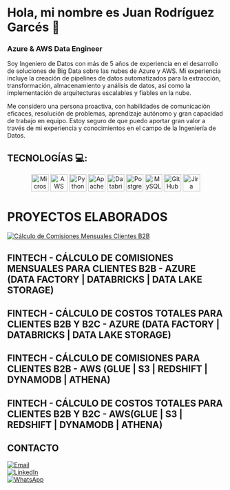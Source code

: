 # Hola, mi nombre es Juan Rodríguez Garcés :wave:
### Azure & AWS Data Engineer

Soy Ingeniero de Datos con más de 5 años de experiencia en el desarrollo de soluciones de Big Data sobre las nubes de Azure y AWS. Mi experiencia incluye la creación de pipelines de datos automatizados para la extracción, transformación, almacenamiento y análisis de datos, así como la implementación de arquitecturas escalables y fiables en la nube.

Me considero una persona proactiva, con habilidades de comunicación eficaces, resolución de problemas, aprendizaje autónomo y gran capacidad de trabajo en equipo. Estoy seguro de que puedo aportar gran valor a través de mi experiencia y conocimientos en el campo de la Ingeniería de Datos.

## TECNOLOGÍAS 💻:
<div align="center">
	<img width="40" src="https://user-images.githubusercontent.com/25181517/183911544-95ad6ba7-09bf-4040-ac44-0adafedb9616.png" alt="Microsoft Azure" title="Microsoft Azure"/>
	<img width="40" src="https://user-images.githubusercontent.com/25181517/183896132-54262f2e-6d98-41e3-8888-e40ab5a17326.png" alt="AWS" title="AWS"/>
	<img width="40" src="https://user-images.githubusercontent.com/25181517/183423507-c056a6f9-1ba8-4312-a350-19bcbc5a8697.png" alt="Python" title="Python"/>
	<img width="40" src="https://user-images.githubusercontent.com/25181517/184357834-eba1eee1-6074-4b9c-8ed3-5373868096cc.png" alt="Apache Spark" title="Apache Spark"/>
	<img width="40" src="https://user-images.githubusercontent.com/25181517/197845567-86a09ca9-d96f-42c4-9ab1-8bce95ab000d.png" alt="Databricks" title="Databricks"/>
	<img width="40" src="https://user-images.githubusercontent.com/25181517/117208740-bfb78400-adf5-11eb-97bb-09072b6bedfc.png" alt="PostgreSQL" title="PostgreSQL"/>
	<img width="40" src="https://user-images.githubusercontent.com/25181517/183896128-ec99105a-ec1a-4d85-b08b-1aa1620b2046.png" alt="MySQL" title="MySQL"/>
	<img width="40" src="https://user-images.githubusercontent.com/25181517/192108374-8da61ba1-99ec-41d7-80b8-fb2f7c0a4948.png" alt="GitHub" title="GitHub"/>
	<img width="40" src="https://user-images.githubusercontent.com/25181517/183912952-83784e94-629d-4c34-a961-ae2ae795b662.png" alt="Jira" title="Jira"/>
</div>

# PROYECTOS ELABORADOS
[![Cálculo de Comisiones Mensuales Clientes B2B](https://ytcards.demolab.com/?id=k2L3XGXNz5Y&title=DevDocs+%F0%9F%93%9A+Biblioteca+para+desarrolladores&lang=en&timestamp=1715298952&background_color=%230d1117&title_color=%23ffffff&stats_color=%23dedede&max_title_lines=1&width=250&border_radius=5 "Cálculo de Comisiones Mensuales Clientes B2B")](https://www.youtube.com/watch?v=k2L3XGXNz5Y)

## FINTECH - CÁLCULO DE COMISIONES MENSUALES PARA CLIENTES B2B - AZURE (DATA FACTORY | DATABRICKS | DATA LAKE STORAGE)

## FINTECH - CÁLCULO DE COSTOS TOTALES PARA CLIENTES B2B Y B2C - AZURE (DATA FACTORY | DATABRICKS | DATA LAKE STORAGE)

## FINTECH - CÁLCULO DE COMISIONES PARA CLIENTES B2B - AWS (GLUE | S3 | REDSHIFT | DYNAMODB | ATHENA)

## FINTECH - CÁLCULO DE COSTOS TOTALES PARA CLIENTES B2B Y B2C - AWS(GLUE | S3 | REDSHIFT | DYNAMODB | ATHENA)


## CONTACTO

[![Email](https://img.shields.io/badge/Email-juanrodriguezgarces@outlook.com-0077B5?style=for-the-badge&logo=gmail&logoColor=white&labelColor=101010)](mailto:juanrodriguezgarces@outlook.com)
</br>
[![LinkedIn](https://img.shields.io/badge/LinkedIn-Juan_Rodríguez_Garcés-0077B5?style=for-the-badge&logo=linkedin&logoColor=white&labelColor=101010)](https://www.linkedin.com/in/juandrodriguezgarces)
</br>
[![WhatsApp](https://img.shields.io/badge/WhatsApp_&_No._Celular-(+57)_322_602_1296_&_(+57)_310_449_4107-0077B5?style=for-the-badge&logo=whatsapp&logoColor=white&labelColor=101010)](https://web.whatsapp.com)

